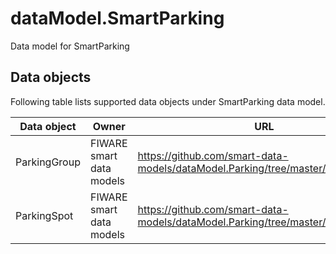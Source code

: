 # dataModel.SmartParking
Data model for SmartParking

## Data objects
Following table lists supported data objects under SmartParking data model.

| Data object  | Owner                    | URL |
| ------------ | ------------------------ |---- |
| ParkingGroup | FIWARE smart data models | https://github.com/smart-data-models/dataModel.Parking/tree/master/ParkingGroup |
| ParkingSpot  | FIWARE smart data models | https://github.com/smart-data-models/dataModel.Parking/tree/master/ParkingSpot |
